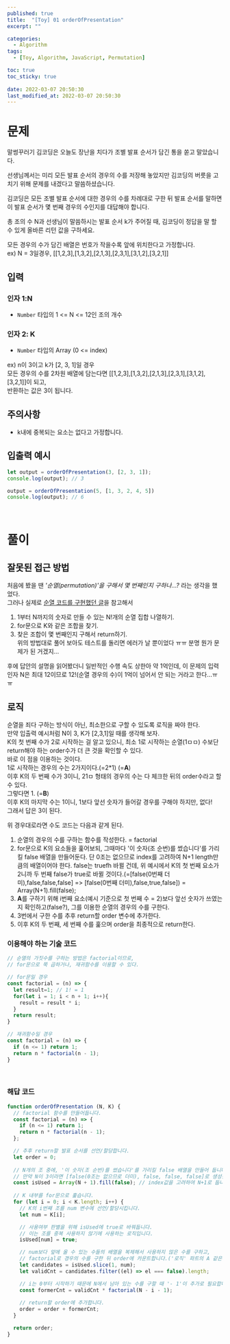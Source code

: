 ```yaml
---
published: true
title:  "[Toy] 01 orderOfPresentation"
excerpt: ""

categories:
  - Algorithm
tags:
  - [Toy, Algorithm, JavaScript, Permutation]

toc: true
toc_sticky: true
 
date: 2022-03-07 20:50:30
last_modified_at: 2022-03-07 20:50:30
---
```


# 문제
말썽꾸러기 김코딩은 오늘도 장난을 치다가 조별 발표 순서가 담긴 통을 쏟고 말았습니다.  

선생님께서는 미리 모든 발표 순서의 경우의 수를 저장해 놓았지만 김코딩의 버릇을 고치기 위해 문제를 내겠다고 말씀하셨습니다.  

김코딩은 모든 조별 발표 순서에 대한 경우의 수를 차례대로 구한 뒤 발표 순서를 말하면 이 발표 순서가 몇 번째 경우의 수인지를 대답해야 합니다.  

총 조의 수 N과 선생님이 말씀하시는 발표 순서 k가 주어질 때, 김코딩이 정답을 말 할 수 있게 올바른 리턴 값을 구하세요.  

모든 경우의 수가 담긴 배열은 번호가 작을수록 앞에 위치한다고 가정합니다.  
ex) N = 3일경우, [[1,2,3],[1,3,2],[2,1,3],[2,3,1],[3,1,2],[3,2,1]]

## 입력
### 인자 1:N
* `Number` 타입의 1 <= N <= 12인 조의 개수  

### 인자 2: K
* `Number` 타입의 Array (0 <= index)  

ex) n이 3이고 k가 [2, 3, 1]일 경우  
모든 경우의 수를 2차원 배열에 담는다면 [[1,2,3],[1,3,2],[2,1,3],[2,3,1],[3,1,2],[3,2,1]]이 되고,  
반환하는 값은 3이 됩니다.

## 주의사항
* k내에 중복되는 요소는 없다고 가정합니다.  

## 입출력 예시
```js
let output = orderOfPresentation(3, [2, 3, 1]);
console.log(output); // 3

output = orderOfPresentation(5, [1, 3, 2, 4, 5])
console.log(output); // 6
```
<br>

# 풀이  

## 잘못된 접근 방법  
처음에 봤을 땐 *'순열(permutation)'을 구해서 몇 번째인지 구하나...?* 라는 생각을 했었다.  
그러나 실제로 [순열 코드를 구현했던 글](https://siri-syl.github.io/algorithm/study-permutation/)을 참고해서  
1. 1부터 N까지의 숫자로 만들 수 있는 N!개의 순열 집합 나열하기.  
2. for문으로 K와 같은 조합을 찾기.  
3. 찾은 조합이 몇 번째인지 구해서 return하기.  
위의 방법대로 풀어 보아도 테스트를 돌리면 에러가 날 뿐이었다 ㅠㅠ 분명 뭔가 문제가 된 거겠지...  

후에 답안의 설명을 읽어봤더니 일반적인 수행 속도 상한아 약 1억인데, 이 문제의 입력 인자 N은 최대 12이므로 12!(순열 경우의 수)이 1억이 넘어서 안 되는 거라고 한다...ㅠㅠ  

## 로직  

순열을 죄다 구하는 방식이 아닌, 최소한으로 구할 수 있도록 로직을 짜야 한다.  
만약 입출력 예시처럼 N이 3, K가 [2,3,1]일 때를 생각해 보자.  
K의 첫 번째 수가 2로 시작하는 걸 알고 있으니, 최소 1로 시작하는 순열(1ㅁㅁ) 수보단 return해야 하는 order수가 더 큰 것을 확인할 수 있다.  
바로 이 점을 이용하는 것이다.  
1로 시작하는 경우의 수는 2가지이다.(=2*1) (=**A**)  
이후 K의 두 번째 수가 3이니, 21ㅁ 형태의 경우의 수는 다 체크한 뒤의 order수라고 할 수 있다.  
그렇다면 1. (=**B**)  
이후 K의 마지막 수는 1이니, 1보다 앞선 숫자가 들어갈 경우를 구해야 하지만, 없다!  
그래서 답은 3이 된다.  

위 경우대로라면 수도 코드는 다음과 같게 된다.  

1. 순열의 경우의 수를 구하는 함수를 작성한다. = factorial  
2. for문으로 K의 요소들을 훑어보되, 그때마다 '이 숫자(조 순번)를 썼습니다'를 가리킬 false 배열을 만들어둔다. 단 0조는 없으므로 index를 고려하여 N+1 length만큼의 배열이어야 한다. false는 truefh 바뀔 건데, 위 예시에서 K의 첫 번째 요소가 2니까 두 번째 false가 true로 바뀔 것이다.(=[false(0번째 더미),false,false,false] => [false(0번째 더미),false,true,false]) = Array(N+1).fill(false);
3. **A**를 구하기 위해 i번째 요소(예시 기준으로 첫 번째 수 = 2)보다 앞선 숫자가 쓰였는지 확인하고(false?), 그를 이용한 순열의 경우의 수를 구한다.  
4. 3번에서 구한 수를 추후 return할 order 변수에 추가한다.  
5. 이후 K의 두 번째, 세 번째 수를 훑으며 order을 최종적으로 return한다.  

### 이용해야 하는 기술 코드
```js
// 순열의 가짓수를 구하는 방법은 factorial이므로,
// for문으로 쭉 곱하거나, 재귀함수를 이용할 수 있다.

// for문일 경우
const factorial = (n) => {
  let result=1; // 1! = 1
  for(let i = 1; i < n + 1; i++){
    result = result * i;
  }
  return result;
}

// 재귀함수일 경우
const factorial = (n) => {
  if (n <= 1) return 1;
  return n * factorial(n - 1);
}
```

<br>

### 해답 코드
```js
function orderOfPresentation (N, K) {
  // factorial 함수를 만들어둡니다.
  const factorial = (n) => {
    if (n <= 1) return 1;
    return n * factorial(n - 1);
  };

  // 추후 return할 발표 순서를 선언/할당합니다.
  let order = 0;
  
  // N개의 조 중에, '이 숫자(조 순번)를 썼습니다'를 가리킬 false 배열을 만들어 둡니다.
  // 만약 N이 3이라면 [false(0조는 없으므로 더미), false, false, false]로 생성됩니다.
  const isUsed = Array(N + 1).fill(false); // index값을 고려하여 N+1로 둡니다.
  
  // K 내부를 for문으로 훑습니다.
  for (let i = 0; i < K.length; i++) {
    // K의 i번째 조를 num 변수에 선언/할당시킵니다.
    let num = K[i];

    // 사용여부 판별을 위해 isUsed에 true로 바꿔둡니다.
    // 이는 조를 중복 사용하지 않기에 사용하는 로직입니다.
    isUsed[num] = true;

    // num보다 앞에 올 수 있는 수들의 배열을 복제해서 사용하지 않은 수를 구하고,
    // factorial로 경우의 수를 구한 뒤 order에 카운트합니다.('로직' 파트의 A 같은 상황)
    let candidates = isUsed.slice(1, num);
    let validCnt = candidates.filter((el) => el === false).length;

    // i는 0부터 시작하기 때문에 N에서 남아 있는 수를 구할 때 '- 1'이 추가로 필요합니다.
    const formerCnt = validCnt * factorial(N - i - 1); 
    
    // return할 order에 추가합니다.
    order = order + formerCnt;
  }

  return order;
}
```
